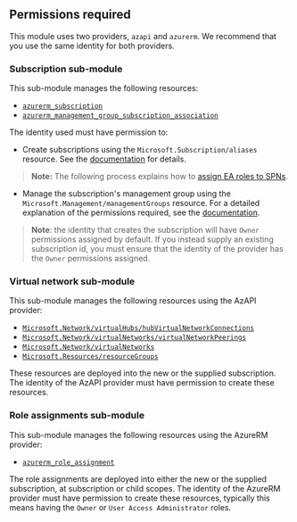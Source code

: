 <!-- markdownlint-disable MD041 -->
## Permissions required

This module uses two providers, `azapi` and `azurerm`. We recommend that you use the same identity for both providers.

### Subscription sub-module

This sub-module manages the following resources:

- [`azurerm_subscription`][azurerm_subscription]
- [`azurerm_management_group_subscription_association`][azurerm_management_group_subscription_association]

The identity used must have permission to:

- Create subscriptions using the `Microsoft.Subscription/aliases` resource.
See the [documentation][programatically_create_subscription] for details.

> **Note:** The following process explains how to [assign EA roles to SPNs][assign_ea_roles_to_spns].

- Manage the subscription's management group using the `Microsoft.Management/managementGroups` resource.
For a detailed explanation of the permissions required, see the [documentation][moving_management_groups].

> **Note**: the identity that creates the subscription will have `Owner` permissions assigned by default. If you instead supply an existing subscription id, you must ensure that the identity of the provider has the `Owner` permissions assigned.

### Virtual network sub-module

This sub-module manages the following resources using the AzAPI provider:

- [`Microsoft.Network/virtualHubs/hubVirtualNetworkConnections`][hubVirtualNetworkConnections]
- [`Microsoft.Network/virtualNetworks/virtualNetworkPeerings`][virtualnetworkpeerings]
- [`Microsoft.Network/virtualNetworks`][virtualNetworks]
- [`Microsoft.Resources/resourceGroups`][resourceGroups]

These resources are deployed into the new or the supplied subscription.
The identity of the AzAPI provider must have permission to create these resources.

### Role assignments sub-module

This sub-module manages the following resources using the AzureRM provider:

- [`azurerm_role_assignment`][azurerm_role_assignment]

The role assignments are deployed into either the new or the supplied subscription, at subscription or child scopes.
The identity of the AzureRM provider must have permission to create these resources, typically this means having the `Owner` or `User Access Administrator` roles.

[assign_ea_roles_to_spns]: https://docs.microsoft.com/azure/cost-management-billing/manage/assign-roles-azure-service-principals
[azurerm_management_group_subscription_association]: https://registry.terraform.io/providers/hashicorp/azurerm/latest/docs/resources/management_group_subscription_association
[azurerm_role_assignment]: https://registry.terraform.io/providers/hashicorp/azurerm/latest/docs/resources/role_assignment
[azurerm_subscription]: https://registry.terraform.io/providers/hashicorp/azurerm/latest/docs/resources/subscription
[hubVirtualNetworkConnections]: https://docs.microsoft.com/azure/templates/microsoft.network/virtualhubs/hubvirtualnetworkconnections?tabs=bicep
[moving_management_groups]: https://docs.microsoft.com/azure/governance/management-groups/overview#moving-management-groups-and-subscriptions
[programatically_create_subscription]: https://docs.microsoft.com/azure/cost-management-billing/manage/programmatically-create-subscription
[resourceGroups]: https://docs.microsoft.com/azure/templates/microsoft.resources/resourceGroups?tabs=bicep
[virtualnetworkpeerings]: https://docs.microsoft.com/azure/templates/microsoft.network/virtualnetworks/virtualnetworkpeerings?tabs=bicep
[virtualNetworks]: https://docs.microsoft.com/azure/templates/microsoft.network/virtualnetworks?tabs=bicep
